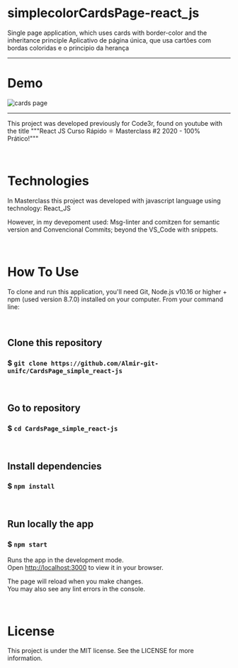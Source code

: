 # simplecolorCardsPage-react_js

Single page application, which uses cards with border-color and the inheritance principle
Aplicativo de página única, que usa cartões com bordas coloridas e o principio da herança

---------------------------------------------------------------------------------------------------------


# Demo
![cards page](https://github.com/Almir-git-unifc/CardsPage_simple_react-js/blob/main/ascreenshot.png)


--------------------------------------------------------------------------------------

This project was developed previously for Code3r, found on youtube with the title """React JS Curso Rápido ⚛️ Masterclass #2 2020 - 100% Prático!"""


&nbsp;
# Technologies
In Masterclass this project was developed with javascript language using technology: React_JS

However, in my devepoment used:
Msg-linter and comitzen for semantic version and Convencional Commits;  beyond the VS_Code with snippets. 

 
 
&nbsp;
# How To Use

To clone and run this application, you'll need Git, Node.js v10.16 or higher + npm (used version 8.7.0) installed on your computer. 
From your command line:


&nbsp;
## Clone this repository
### $ `git clone https://github.com/Almir-git-unifc/CardsPage_simple_react-js`


&nbsp;
## Go to repository
### $ `cd CardsPage_simple_react-js`


&nbsp;
## Install dependencies
### $ `npm install`


&nbsp;
## Run locally the app
### $ `npm start`
Runs the app in the development mode.\
Open [http://localhost:3000](http://localhost:3000) to view it in your browser.

The page will reload when you make changes.\
You may also see any lint errors in the console.


&nbsp;
# License
This project is under the MIT license. See the LICENSE for more information.



